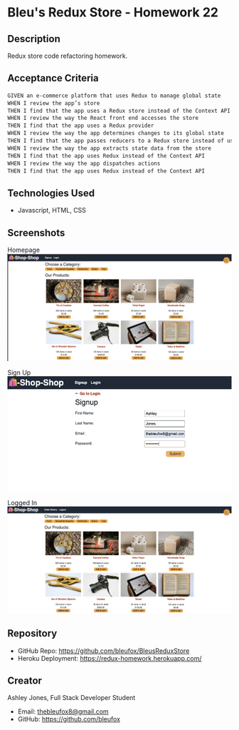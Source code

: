 # Bleu's Redux Store - Homework 22

## Description
Redux store code refactoring homework.

## Acceptance Criteria
```md
GIVEN an e-commerce platform that uses Redux to manage global state
WHEN I review the app’s store
THEN I find that the app uses a Redux store instead of the Context API
WHEN I review the way the React front end accesses the store
THEN I find that the app uses a Redux provider
WHEN I review the way the app determines changes to its global state
THEN I find that the app passes reducers to a Redux store instead of using the Context API
WHEN I review the way the app extracts state data from the store
THEN I find that the app uses Redux instead of the Context API
WHEN I review the way the app dispatches actions
THEN I find that the app uses Redux instead of the Context API
```

## Technologies Used
* Javascript, HTML, CSS

## Screenshots
Homepage 
![Homepage](images/homepage.png)

Sign Up
![Sign-up](images/signup.png)

Logged In
![Logged-in](images/logged-in.png)

## Repository
* GitHub Repo: https://github.com/bleufox/BleusReduxStore
* Heroku Deployment: https://redux-homework.herokuapp.com/

## Creator
Ashley Jones, Full Stack Developer Student
* Email: thebleufox8@gmail.com
* GitHub: https://github.com/bleufox
